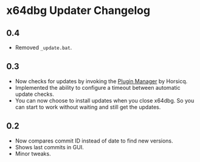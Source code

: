 # x64dbg Updater Changelog


## 0.4
 - Removed `_update.bat`.


## 0.3

 - Now checks for updates by invoking the [Plugin Manager](https://github.com/horsicq/x64dbg-Plugin-Manager) by Horsicq.
 - Implemented the ability to configure a timeout between automatic update checks.
 - You can now choose to install updates when you close x64dbg. So you can start to work without waiting and still get the updates.


## 0.2

 - Now compares commit ID instead of date to find new versions.
 - Shows last commits in GUI.
 - Minor tweaks.
